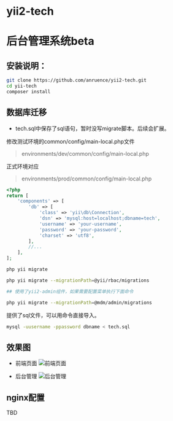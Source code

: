 # yii2-tech
# 后台管理系统beta

## 安装说明：

```bash
git clone https://github.com/anruence/yii2-tech.git
cd yii-tech
composer install
```

## 数据库迁移
 - tech.sql中保存了sql语句，暂时没写migrate脚本。后续会扩展。

修改测试环境的common/config/main-local.php文件

> environments/dev/common/config/main-local.php

正式环境对应
> environments/prod/common/config/main-local.php

```php
<?php
return [
    'components' => [
        'db' => [
            'class' => 'yii\db\Connection',
            'dsn' => 'mysql:host=localhost;dbname=tech',
            'username' => 'your-username',
            'password' => 'your-password',
            'charset' => 'utf8',
        ],
        //...
    ],
];

```


```bash
php yii migrate

php yii migrate --migrationPath=@yii/rbac/migrations

## 使用了yii2-admin组件，如果需要配置菜单执行下面命令

php yii migrate --migrationPath=@mdm/admin/migrations

```

提供了sql文件，可以用命令直接导入。

```bash
mysql -uusername -ppassword dbname < tech.sql
```
## 效果图

 - 前端页面
![前端页面](http://oss-cn-qingdao.aliyuncs.com/hljstatic/default/20161215/7c12ce2166205222.png
 "前端页面")

- 后台管理
![后台管理](http://oss-cn-qingdao.aliyuncs.com/hljstatic/default/20161215/32eecb68c2205114.png
 "后台管理")

## nginx配置

TBD
```

```
